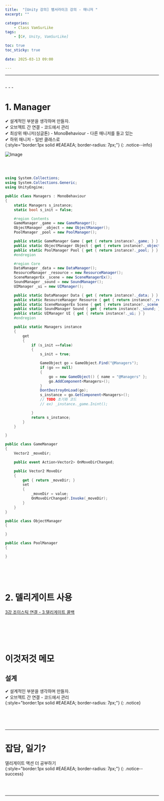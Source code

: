 ```yaml
---
title:  "[Unity 강의] 뱀서라이크 강의 - 매니저 "
excerpt: ""

categories:
    - Class VamSurLike
tags:
    - [C#, Unity, VamSurLike]

toc: true
toc_sticky: true
 
date: 2025-03-13 09:00

---
```

- - -


<br>
- - - 

# 1. Manager 
✔ 설계적인 부분을 생각하며 만들자.  
✔ 오브젝트 간 연결 - 코드에서 관리   
✔ 최상위 매니저(싱글톤) - MonoBehaviour - 다른 매니저를 들고 있는  
✔ 하위 매니저 - 일반 클래스로  
{:style="border:1px solid #EAEAEA; border-radius: 7px;"}
{: .notice--info}  

![Image](https://github.com/user-attachments/assets/c31d0b8a-ab9e-45c4-a070-81c449c7f61e)  

<br><br>

<div class="notice--primary" markdown="1"> 

```c# 
using System.Collections;
using System.Collections.Generic;
using UnityEngine;

public class Managers : MonoBehaviour
{
    static Managers s_instance;
    static bool s_init = false;

    #region Contents
    GameManager _game = new GameManager();
    ObjectManager _object = new ObjectManager();
    PoolManager _pool = new PoolManager();

    public static GameManager Game { get { return instance?._game; } }
    public static ObjectManager Object { get { return instance?._object; } }
    public static PoolManager Pool { get { return instance?._pool; } }
    #endregion

    #region Core
    DataManager _data = new DataManager();
    ResourceManager _resource = new ResourceManager();
    SceneManagerEx _scene = new SceneManagerEx();
    SoundManager _sound = new SoundManager();
    UIManager _ui = new UIManager();

    public static DataManager Data { get { return instance?._data; } }
    public static ResourceManager Resource { get { return instance?._resource; } }
    public static SceneManagerEx Scene { get { return instance?._scene; } }
    public static SoundManager Sound { get { return instance?._sound; } }
    public static UIManager UI { get { return instance?._ui; } }
    #endregion

    public static Managers instance 
    {
        get 
        {
            if (s_init ==false)
            {
                s_init = true;

                GameObject go = GameObject.Find("@Managers");
                if (go == null) 
                {
                    go = new GameObject() { name = "@Managers" };
                    go.AddComponent<Managers>();
                }
                DontDestroyOnLoad(go);
                s_instance = go.GetComponent<Managers>();
                // TODO 초기화 코드
                // ex) _instance._game.Inint();

            }
            return s_instance;
        }
    }

}

public class GameManager 
{
    Vector2 _moveDir;

    public event Action<Vector2> OnMoveDirChanged;

    public Vector2 MoveDir
    {
        get { return _moveDir; }
        set 
        {   
            _moveDir = value;
            OnMoveDirChanged?.Invoke(_moveDir);
        }
    }
}

public class ObjectManager 
{

}

public class PoolManager 
{

}

```
</div>

<br><br><br>

# 2. 델리게이트 사용
[3강 조이스틱 연결 - 3.델리게이트 콜백](https://levell1.github.io/class%20vamsurlike/VamClass03/#joystick---player-%EC%97%B0%EA%B2%B0)

<br><br><br><br>

# 이것저것 메모

## 설계
✔ 설계적인 부분을 생각하며 만들자.  
✔ 오브젝트 간 연결 - 코드에서 관리  
{:style="border:1px solid #EAEAEA; border-radius: 7px;"}
{: .notice}  


<br><br><br>
- - - 

# 잡담, 일기?
델리게이트 액션 더 공부하기  
{:style="border:1px solid #EAEAEA; border-radius: 7px;"}
{: .notice--success}  


<br><br>
- - -